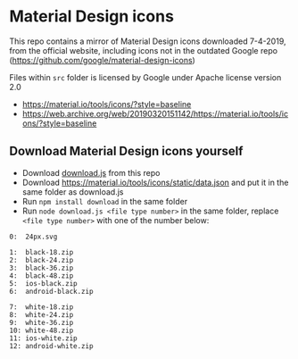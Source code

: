 # Material Design icons
This repo contains a mirror of Material Design icons downloaded 7-4-2019, from the official website, including icons not in the outdated Google repo (https://github.com/google/material-design-icons)

Files within `src` folder is licensed by Google under Apache license version 2.0  
- https://material.io/tools/icons/?style=baseline  
- https://web.archive.org/web/20190320151142/https://material.io/tools/icons/?style=baseline

## Download Material Design icons yourself
- Download [download.js](download.js) from this repo
- Download https://material.io/tools/icons/static/data.json and put it in the same folder as download.js
- Run `npm install download` in the same folder
- Run `node download.js <file type number>` in the same folder, replace `<file type number>` with one of the number below:
```
0:  24px.svg

1:  black-18.zip
2:  black-24.zip
3:  black-36.zip
4:  black-48.zip
5:  ios-black.zip
6:  android-black.zip

7:  white-18.zip
8:  white-24.zip
9:  white-36.zip
10: white-48.zip
11: ios-white.zip
12: android-white.zip
```
